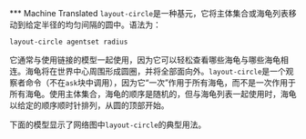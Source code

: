 ﻿*** Machine Translated
`layout-circle`是一种基元，它将主体集合或海龟列表移动到给定半径的均匀间隔的圆中。语法为：

`layout-circle agentset radius`

它通常与使用链接的模型一起使用，因为它可以轻松查看哪些海龟与哪些海龟相连。海龟将在世界中心周围形成圆圈，并将全部面向外。`layout-circle`是一个观察者命令（不在`ask`块中调用），因为它“一次”作用于所有海龟，而不是一次作用于所有海龟。使用主体集合，海龟的顺序是随机的，但与海龟列表一起使用时，海龟以给定的顺序顺时针排列，从圆的顶部开始。

下面的模型显示了网络图中`layout-circle`的典型用法。